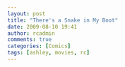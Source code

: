 ```yaml
---
layout: post
title: "There's a Snake in My Boot"
date: 2009-08-10 19:41
author: rcadmin
comments: true
categories: [Comics]
tags: [ashley, movies, rc]
---
```

<a href="http://bitsmack.com/wp/2009/08/10/theres-a-snake-in-my-boot"><img src="http://bitsmack.com/wp/wp-content/uploads/2009/08/20090810.jpg" alt="" title="" class="alignnone size-full wp-image-1661" /></a>
